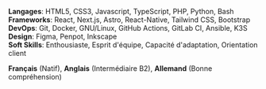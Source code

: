 ---
---

**Langages**: HTML5, CSS3, Javascript, TypeScript, PHP, Python, Bash  
**Frameworks**: React, Next.js, Astro, React-Native, Tailwind CSS, Bootstrap  
**DevOps**: Git, Docker, GNU/Linux, GitHub Actions, GitLab CI, Ansible, K3S  
**Design**: Figma, Penpot, Inkscape  
**Soft Skills**: Enthousiaste, Esprit d'équipe, Capacité d'adaptation, Orientation client

**Français** (Natif), **Anglais** (Intermédiaire B2), **Allemand** (Bonne compréhension)
